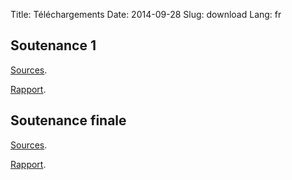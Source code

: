Title: Téléchargements 
Date: 2014-09-28
Slug: download
Lang: fr

## Soutenance 1

[Sources](https://drive.google.com/file/d/0B6uad6KN_ovkc3lWNjVNbUI1azA/view?usp=sharing "Sources").


[Rapport](https://drive.google.com/open?id=0B6uad6KN_ovkTjBVVkI5MzhLRzQ&authuser=0 "Rapport").

## Soutenance finale

[Sources](https://drive.google.com/file/d/0B6uad6KN_ovkc3lWNjVNbUI1azA/view?usp=sharing "Sources").


[Rapport](https://drive.google.com/open?id=0B6uad6KN_ovkTjBVVkI5MzhLRzQ&authuser=0 "Rapport").
